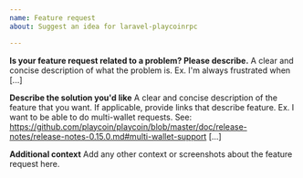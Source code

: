 ```yaml
---
name: Feature request
about: Suggest an idea for laravel-playcoinrpc

---
```


**Is your feature request related to a problem? Please describe.**
A clear and concise description of what the problem is. Ex. I'm always frustrated when [...]

**Describe the solution you'd like**
A clear and concise description of the feature that you want. If applicable, provide links that describe feature.
Ex. I want to be able to do multi-wallet requests. See: https://github.com/playcoin/playcoin/blob/master/doc/release-notes/release-notes-0.15.0.md#multi-wallet-support [...]

**Additional context**
Add any other context or screenshots about the feature request here.

